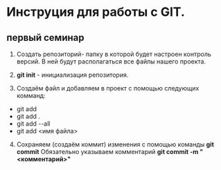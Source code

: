 # Инструция для работы с GIT.

## первый семинар 

1. Создать репозиторий- папку в которой будет настроен контроль версий. В ней будут располагаться все файлы нашего проекта.

2. **git init** - инициализация репозитория.

3. Создаём файл и добавляем в проект с помощью следующих комманд:

* git add
* git add .
* git add --all
* git add <имя файла>

4. Сохраняем (создаём коммит) изменения с помощью команды **git commit** Обязательно указываем комментарий **git commit -m "<комментарий>"**